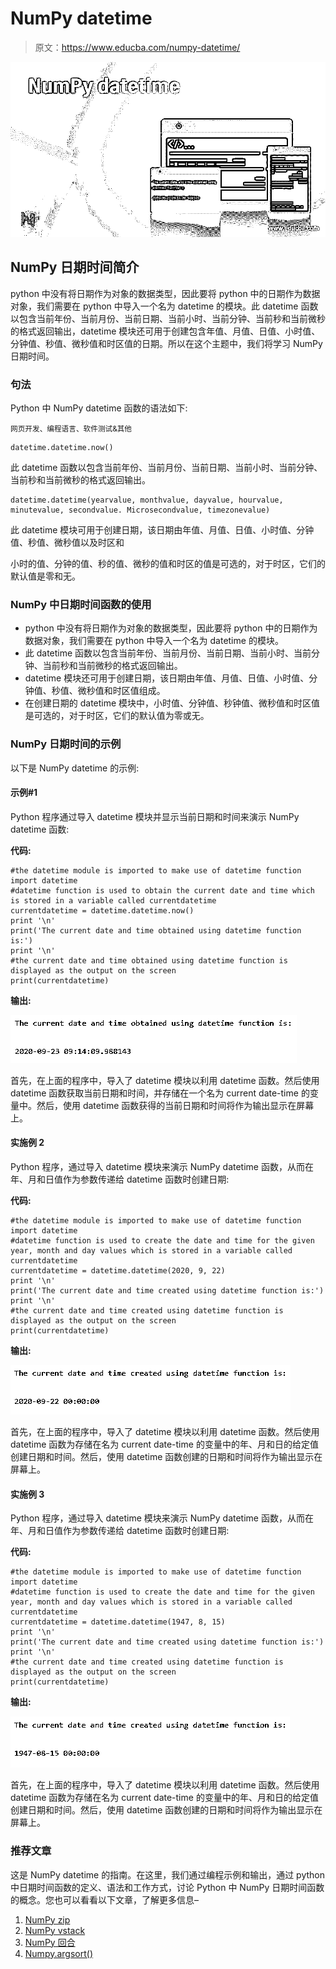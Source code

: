 # NumPy datetime

> 原文：<https://www.educba.com/numpy-datetime/>

![NumPy datetime](img/8be8c49d6e6a64bc006cf5d4290a81bf.png)



## NumPy 日期时间简介

python 中没有将日期作为对象的数据类型，因此要将 python 中的日期作为数据对象，我们需要在 python 中导入一个名为 datetime 的模块。此 datetime 函数以包含当前年份、当前月份、当前日期、当前小时、当前分钟、当前秒和当前微秒的格式返回输出，datetime 模块还可用于创建包含年值、月值、日值、小时值、分钟值、秒值、微秒值和时区值的日期。所以在这个主题中，我们将学习 NumPy 日期时间。

### 句法

Python 中 NumPy datetime 函数的语法如下:

<small>网页开发、编程语言、软件测试&其他</small>

```
datetime.datetime.now()
```

此 datetime 函数以包含当前年份、当前月份、当前日期、当前小时、当前分钟、当前秒和当前微秒的格式返回输出。

```
datetime.datetime(yearvalue, monthvalue, dayvalue, hourvalue, minutevalue, secondvalue. Microsecondvalue, timezonevalue)
```

此 datetime 模块可用于创建日期，该日期由年值、月值、日值、小时值、分钟值、秒值、微秒值以及时区和

小时的值、分钟的值、秒的值、微秒的值和时区的值是可选的，对于时区，它们的默认值是零和无。

### NumPy 中日期时间函数的使用

*   python 中没有将日期作为对象的数据类型，因此要将 python 中的日期作为数据对象，我们需要在 python 中导入一个名为 datetime 的模块。
*   此 datetime 函数以包含当前年份、当前月份、当前日期、当前小时、当前分钟、当前秒和当前微秒的格式返回输出。
*   datetime 模块还可用于创建日期，该日期由年值、月值、日值、小时值、分钟值、秒值、微秒值和时区值组成。
*   在创建日期的 datetime 模块中，小时值、分钟值、秒钟值、微秒值和时区值是可选的，对于时区，它们的默认值为零或无。

### NumPy 日期时间的示例

以下是 NumPy datetime 的示例:

#### 示例#1

Python 程序通过导入 datetime 模块并显示当前日期和时间来演示 NumPy datetime 函数:

**代码:**

```
#the datetime module is imported to make use of datetime function
import datetime
#datetime function is used to obtain the current date and time which is stored in a variable called currentdatetime
currentdatetime = datetime.datetime.now()
print '\n'
print('The current date and time obtained using datetime function is:')
print '\n'
#the current date and time obtained using datetime function is displayed as the output on the screen
print(currentdatetime)
```

**输出:**

![NumPy datetime output 1](img/7c34e85c6f40b4e075cdbacb6099be91.png)



首先，在上面的程序中，导入了 datetime 模块以利用 datetime 函数。然后使用 datetime 函数获取当前日期和时间，并存储在一个名为 current date-time 的变量中。然后，使用 datetime 函数获得的当前日期和时间将作为输出显示在屏幕上。

#### 实施例 2

Python 程序，通过导入 datetime 模块来演示 NumPy datetime 函数，从而在年、月和日值作为参数传递给 datetime 函数时创建日期:

**代码:**

```
#the datetime module is imported to make use of datetime function
import datetime
#datetime function is used to create the date and time for the given year, month and day values which is stored in a variable called currentdatetime
currentdatetime = datetime.datetime(2020, 9, 22)
print '\n'
print('The current date and time created using datetime function is:')
print '\n'
#the current date and time created using datetime function is displayed as the output on the screen
print(currentdatetime)
```

**输出:**

![NumPy datetime output 2](img/92377bef2329b2760ba8a02508152248.png)



首先，在上面的程序中，导入了 datetime 模块以利用 datetime 函数。然后使用 datetime 函数为存储在名为 current date-time 的变量中的年、月和日的给定值创建日期和时间。然后，使用 datetime 函数创建的日期和时间将作为输出显示在屏幕上。

#### 实施例 3

Python 程序，通过导入 datetime 模块来演示 NumPy datetime 函数，从而在年、月和日值作为参数传递给 datetime 函数时创建日期:

**代码:**

```
#the datetime module is imported to make use of datetime function
import datetime
#datetime function is used to create the date and time for the given year, month and day values which is stored in a variable called currentdatetime
currentdatetime = datetime.datetime(1947, 8, 15)
print '\n'
print('The current date and time created using datetime function is:')
print '\n'
#the current date and time created using datetime function is displayed as the output on the screen
print(currentdatetime)
```

**输出:**

![output 3](img/1a2fb4f9b96f02bc08e280f5a164f0d3.png)



首先，在上面的程序中，导入了 datetime 模块以利用 datetime 函数。然后使用 datetime 函数为存储在名为 current date-time 的变量中的年、月和日的给定值创建日期和时间。然后，使用 datetime 函数创建的日期和时间将作为输出显示在屏幕上。

### 推荐文章

这是 NumPy datetime 的指南。在这里，我们通过编程示例和输出，通过 python 中日期时间函数的定义、语法和工作方式，讨论 Python 中 NumPy 日期时间函数的概念。您也可以看看以下文章，了解更多信息–

1.  [NumPy zip](https://www.educba.com/numpy-zip/)
2.  [NumPy vstack](https://www.educba.com/numpy-vstack/)
3.  [NumPy 回合](https://www.educba.com/numpy-round/)
4.  [Numpy.argsort()](https://www.educba.com/numpy-argsort/)





